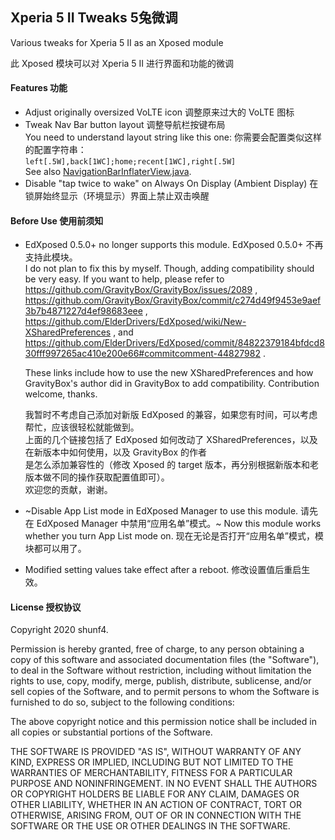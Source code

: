 ## Xperia 5 II Tweaks  5兔微调

Various tweaks for Xperia 5 II as an Xposed module

此 Xposed 模块可以对 Xperia 5 II 进行界面和功能的微调

#### Features 功能

- Adjust originally oversized VoLTE icon 调整原来过大的 VoLTE 图标
- Tweak Nav Bar button layout 调整导航栏按键布局  
    You need to understand layout string like this one: 你需要会配置类似这样的配置字符串：  
    `left[.5W],back[1WC];home;recent[1WC],right[.5W]`  
    See also [NavigationBarInflaterView.java](https://github.com/aosp-mirror/platform_frameworks_base/blob/c5d02da0f6553a00da6b0d833b67d3bbe87341e0/packages/SystemUI/src/com/android/systemui/statusbar/phone/NavigationBarInflaterView.java).
- Disable "tap twice to wake" on Always On Display (Ambient Display) 在锁屏始终显示（环境显示）界面上禁止双击唤醒

#### Before Use 使用前须知

- EdXposed 0.5.0+ no longer supports this module. EdXposed 0.5.0+ 不再支持此模块。  
  I do not plan to fix this by myself. Though, adding compatibility should be very easy.
  If you want to help, please refer to
  https://github.com/GravityBox/GravityBox/issues/2089 ,
  https://github.com/GravityBox/GravityBox/commit/c274d49f9453e9aef3b7b4871227d4ef98683eee ,
  https://github.com/ElderDrivers/EdXposed/wiki/New-XSharedPreferences ,
   and
  https://github.com/ElderDrivers/EdXposed/commit/84822379184bfdcd830fff997265ac410e200e66#commitcomment-44827982 .

  These links include how to use the new XSharedPreferences and how GravityBox's author did in
  GravityBox to add compatibility. Contribution welcome, thanks.

  我暂时不考虑自己添加对新版 EdXposed 的兼容，如果您有时间，可以考虑帮忙，应该很轻松就能做到。  
  上面的几个链接包括了 EdXposed 如何改动了 XSharedPreferences，以及在新版本中如何使用，以及 GravityBox 的作者  
  是怎么添加兼容性的（修改 Xposed 的 target 版本，再分别根据新版本和老版本做不同的操作获取配置值即可）。  
  欢迎您的贡献，谢谢。

- ~Disable App List mode in EdXposed Manager to use this module. 请先在 EdXposed Manager 中禁用“应用名单”模式。~ Now this module works whether you turn App List mode on. 现在无论是否打开“应用名单”模式，模块都可以用了。
- Modified setting values take effect after a reboot. 修改设置值后重启生效。

#### License 授权协议

Copyright 2020 shunf4.

Permission is hereby granted, free of charge, to any person obtaining a copy of this software and associated documentation files (the "Software"), to deal in the Software without restriction, including without limitation the rights to use, copy, modify, merge, publish, distribute, sublicense, and/or sell copies of the Software, and to permit persons to whom the Software is furnished to do so, subject to the following conditions:

The above copyright notice and this permission notice shall be included in all copies or substantial portions of the Software.

THE SOFTWARE IS PROVIDED "AS IS", WITHOUT WARRANTY OF ANY KIND, EXPRESS OR IMPLIED, INCLUDING BUT NOT LIMITED TO THE WARRANTIES OF MERCHANTABILITY, FITNESS FOR A PARTICULAR PURPOSE AND NONINFRINGEMENT. IN NO EVENT SHALL THE AUTHORS OR COPYRIGHT HOLDERS BE LIABLE FOR ANY CLAIM, DAMAGES OR OTHER LIABILITY, WHETHER IN AN ACTION OF CONTRACT, TORT OR OTHERWISE, ARISING FROM, OUT OF OR IN CONNECTION WITH THE SOFTWARE OR THE USE OR OTHER DEALINGS IN THE SOFTWARE.
